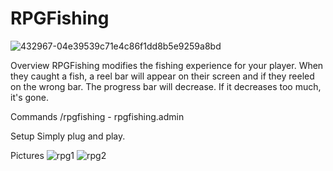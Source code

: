 # RPGFishing

![432967-04e39539c71e4c86f1dd8b5e9259a8bd](https://user-images.githubusercontent.com/115431552/208019678-cefadb28-4d9c-4f4b-a687-66b5a19f8e89.png)

Overview
RPGFishing modifies the fishing experience for your player. When they caught a fish, a reel bar will appear on their screen and if they reeled on the wrong bar. The progress bar will decrease. If it decreases too much, it's gone.

Commands
/rpgfishing - rpgfishing.admin

Setup
Simply plug and play.

Pictures
![rpg1](https://user-images.githubusercontent.com/115431552/208019697-38aa5450-eafb-4eaf-a61e-b80c9bb5d0e4.png)
![rpg2](https://user-images.githubusercontent.com/115431552/208019732-6c6e3041-3b34-4135-9edd-780d04ee1447.png)
